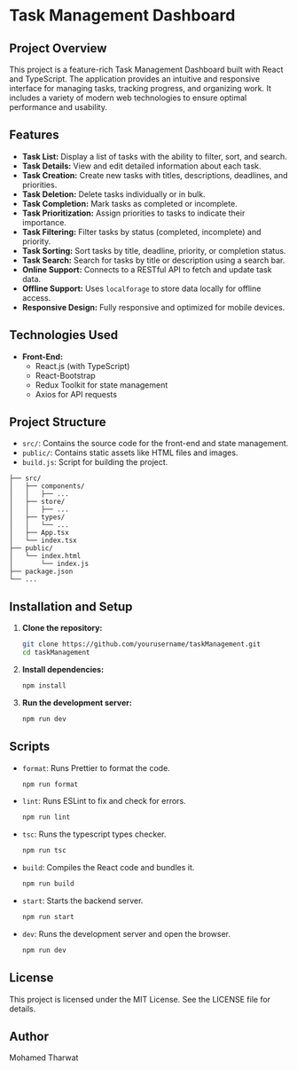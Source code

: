# Task Management Dashboard

## Project Overview

This project is a feature-rich Task Management Dashboard built with React and TypeScript. The application provides an intuitive and responsive interface for managing tasks, tracking progress, and organizing work. It includes a variety of modern web technologies to ensure optimal performance and usability.

## Features

- **Task List:** Display a list of tasks with the ability to filter, sort, and search.
- **Task Details:** View and edit detailed information about each task.
- **Task Creation:** Create new tasks with titles, descriptions, deadlines, and priorities.
- **Task Deletion:** Delete tasks individually or in bulk.
- **Task Completion:** Mark tasks as completed or incomplete.
- **Task Prioritization:** Assign priorities to tasks to indicate their importance.
- **Task Filtering:** Filter tasks by status (completed, incomplete) and priority.
- **Task Sorting:** Sort tasks by title, deadline, priority, or completion status.
- **Task Search:** Search for tasks by title or description using a search bar.
- **Online Support:** Connects to a RESTful API to fetch and update task data.
- **Offline Support:** Uses `localforage` to store data locally for offline access.
- **Responsive Design:** Fully responsive and optimized for mobile devices.

## Technologies Used

- **Front-End:**
  - React.js (with TypeScript)
  - React-Bootstrap
  - Redux Toolkit for state management
  - Axios for API requests

## Project Structure

- `src/`: Contains the source code for the front-end and state management.
- `public/`: Contains static assets like HTML files and images.
- `build.js`: Script for building the project.

```
├── src/
│   ├── components/
│   │   ├── ...
│   ├── store/
│   │   ├── ...
│   ├── types/
│   │   └── ...
│   ├── App.tsx
│   └── index.tsx
├── public/
│   └── index.html
│       └── index.js
├── package.json
└── ...
```

## Installation and Setup

1. **Clone the repository:**

   ```bash
   git clone https://github.com/yourusername/taskManagement.git
   cd taskManagement
   ```

2. **Install dependencies:**

   ```bash
   npm install
   ```

3. **Run the development server:**
   ```bash
   npm run dev
   ```

## Scripts

- `format`: Runs Prettier to format the code.

  ```bash
  npm run format
  ```

- `lint`: Runs ESLint to fix and check for errors.

  ```bash
  npm run lint
  ```

- `tsc`: Runs the typescript types checker.

  ```bash
  npm run tsc
  ```

- `build`: Compiles the React code and bundles it.

  ```bash
  npm run build
  ```

- `start`: Starts the backend server.

  ```bash
  npm run start
  ```

- `dev`: Runs the development server and open the browser.

  ```bash
  npm run dev
  ```

## License

This project is licensed under the MIT License. See the LICENSE file for details.

## Author

Mohamed Tharwat

